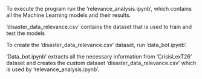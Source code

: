 To execute the program run the ‘relevance_analysis.ipynb’, which contains all the Machine Learning models and their results.

‘disaster_data_relevance.csv’ contains the dataset that is used to train and test the models

To create the ‘disaster_data_relevance.csv’ dataset, run ‘data_bot.ipynb’. 

‘Data_bot.ipynb’ extracts all the necessary information from ‘CrisisLexT26’ dataset and creates the custom dataset  ‘disaster_data_relevance.csv’ which is used by ‘relevance_analysis.ipynb’.
